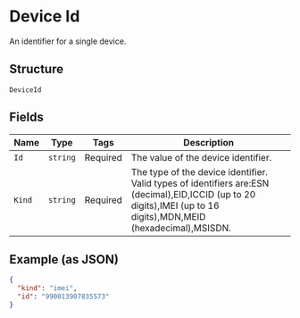 
# Device Id

An identifier for a single device.

## Structure

`DeviceId`

## Fields

| Name | Type | Tags | Description |
|  --- | --- | --- | --- |
| `Id` | `string` | Required | The value of the device identifier. |
| `Kind` | `string` | Required | The type of the device identifier. Valid types of identifiers are:ESN (decimal),EID,ICCID (up to 20 digits),IMEI (up to 16 digits),MDN,MEID (hexadecimal),MSISDN. |

## Example (as JSON)

```json
{
  "kind": "imei",
  "id": "990013907835573"
}
```

